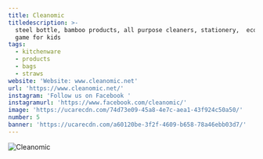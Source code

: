 ```yaml
---
title: Cleanomic
titledescription: >-
  steel bottle, bamboo products, all purpose cleaners, stationery,  ecofunopoly
  game for kids
tags:
  - kitchenware
  - products
  - bags
  - straws
website: 'Website: www.cleanomic.net'
url: 'https://www.cleanomic.net/'
instagram: 'Follow us on Facebook '
instagramurl: 'https://www.facebook.com/cleanomic/'
image: 'https://ucarecdn.com/74d73e09-45a8-4e7c-aea1-43f924c50a50/'
number: 5
banner: 'https://ucarecdn.com/a60120be-3f2f-4609-b658-78a46ebb03d7/'
---
```

![Cleanomic](https://ucarecdn.com/7b300df7-91d2-437a-9676-e7c91847ea8b/ "Cleanomic")
